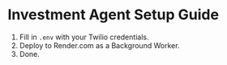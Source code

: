 # Investment Agent Setup Guide

1. Fill in `.env` with your Twilio credentials.
2. Deploy to Render.com as a Background Worker.
3. Done.